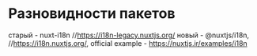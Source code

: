 # Разновидности пакетов
старый - nuxt-i18n       //https://i18n-legacy.nuxtjs.org/
новый  - @nuxtjs/i18n,   //https://i18n.nuxtjs.org/, official example - https://nuxtjs.ir/examples/i18n











